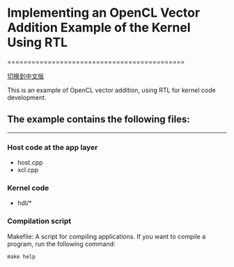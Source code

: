 
# Implementing an OpenCL Vector Addition Example of the Kernel Using RTL
============================================

[切换到中文版](./README_CN.md)

This is an example of OpenCL vector addition, using RTL for kernel code development.

## The example contains the following files:
----------------------
### Host code at the app layer

- host.cpp
- xcl.cpp 

### Kernel code
- hdl/*

### Compilation script
Makefile: A script for compiling applications.
If you want to compile a program, run the following command:

	make help



